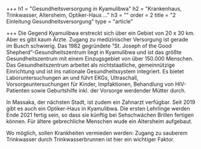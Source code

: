 +++
h1 = "Gesundheitsversorgung in Kyamulibwa"
h2 = "Krankenhaus, Trinkwasser, Altersheim, Optiker-Haus ..."
h3 = ""
order = 2
title = "2 Einleitung Gesundheitsversorgung"
type = "article"

+++
Die Gegend Kyamulibwa erstreckt sich über ein Gebiet von 20 x 30 km. Aber es gibt kaum Ärzte. Zugang zu medizinischer Versorgung ist gerade im Busch schwierig. Das 1982 gegründete “St. Joseph of the Good Shepherd”-Gesundheitszentrum liegt in Kyamulibwa und ist das größte Gesundheitszentrum mit einem Einzugsgebiet von über 150.000 Menschen. Das Gesundheitszentrum arbeitet als nichtstaatliche, gemeinnützige Einrichtung und ist ins nationale Gesundheitssystem integriert. Es bietet Laboruntersuchungen an und führt EKGs, Ultraschall, Vorsorgeuntersuchungen für Kinder, Impfaktionen, Behandlung von HIV-Patienten sowie Geburtshilfe inkl. der Vorsorge werdender Mütter durch.

In Massaka, der nächsten Stadt, ist zudem ein Zahnarzt verfügbar. Seit 2019 gibt es auch ein Optiker-Haus in Kyamulibwa. Die ersten Lehrlinge werden Ende 2021 fertig sein, so dass sie künftig bei Sehschwächen Brillen fertigen können. Für ältere gebrechliche Menschen wude ein Altersheim aufgebaut.

Wo möglich, sollen Krankheiten vermieden werden: Zugang zu sauberem Trinkwasser durch Trinkwasserbrunnen ist hier ein wichtiger Faktor.